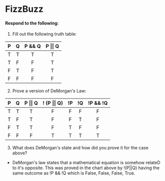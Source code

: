 # FizzBuzz
#### Respond to the following:

1. Fill out the following truth table:

| P  | Q  | P && Q | P \|\| Q |
|:--:|:--:|:------:|:--------:|
| T  | T  |   T    |     T    |
| T  | F  |   F    |     T    |
| F  | T  |   F    |     T    |
| F  | F  |   F    |     F    |


2. Prove a version of DeMorgan's Law:

| P  | Q  | P \|\| Q | ! (P \|\| Q) | !P | !Q | !P && !Q |
|:--:|:--:|:--------:|:------------:|:--:|:--:|:--------:|
| T  | T  |     T    |       F      |  F | F  |    F     |
| T  | F  |     T    |       F      |  F | T  |    F     |
| F  | T  |     T    |       F      |  T | F  |    F     |
| F  | F  |     F    |       T      |  T | T  |    T     |

3. What does DeMorgan's state and how did you prove it for the case above?
  * DeMorgan's law states that a mathematical equation is somehow relateD to it's opposite. This was proved in the chart above by !(P||Q) having the same outcome as !P && !Q which is False, False, False, True. 
